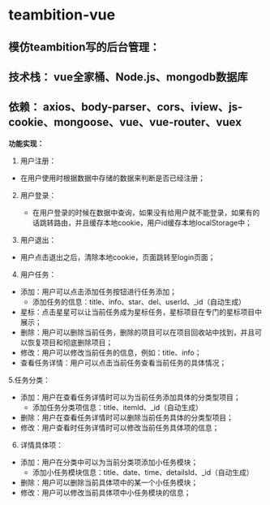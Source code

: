 # teambition-vue

## 模仿teambition写的后台管理：

**技术栈：** vue全家桶、Node.js、mongodb数据库
----------
**依赖：** axios、body-parser、cors、iview、js-cookie、mongoose、vue、vue-router、vuex
----------
**功能实现：**
1. 用户注册：

  - 在用户使用时根据数据中存储的数据来判断是否已经注册；
    
2. 用户登录：

   - 在用户登录的时候在数据中查询，如果没有给用户就不能登录，如果有的话跳转路由，并且缓存本地cookie，用户id缓存本地localStorage中；
     
3. 用户退出：

  - 用户点击退出之后，清除本地cookie，页面跳转至login页面；
    
4. 用户任务：

  - 添加：用户可以点击添加任务按钮进行任务添加；
    - 添加任务的信息：title、info、star、del、userId、_id（自动生成）
  - 星标：点击星星可以让当前任务成为星标任务，星标项目在专门的星标项目中展示；
  - 删除：用户可以删除当前任务，删除的项目可以在项目回收站中找到，并且可以恢复项目和彻底删除项目；
  - 修改：用户可以修改当前任务的信息，例如：title、info；
  - 查看任务详情：用户可以点击当前任务查看当前任务的具体情况；
    
5.任务分类：

  - 添加：用户在查看任务详情时可以为当前任务添加具体的分类型项目；
     - 添加任务分类项信息：title、itemId、_id（自动生成）
  - 删除：用户在查看任务详情时可以删除当前任务具体的分类型项目；
  - 修改：用户查看时任务详情时可以修改当前任务具体项的信息；

6. 详情具体项：

  - 添加：用户在分类中可以为当前分类项添加小任务模块；
     - 添加小任务模块信息：title、date、time、detailsId、_id（自动生成）
  - 删除：用户可以删除当前具体项中的某一个小任务模块；
  - 修改：用户可以修改当前具体项中小任务模块的信息；

